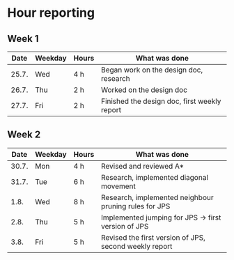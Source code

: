# Hour reporting

## Week 1

| Date   | Weekday | Hours | What was done                                |
| ------ | ------- | ----- | -------------------------------------------- |
| 25.7.  | Wed     | 4 h   | Began work on the design doc, research       |
| 26.7.  | Thu     | 2 h   | Worked on the design doc                     |
| 27.7.  | Fri     | 2 h   | Finished the design doc, first weekly report |

## Week 2

| Date   | Weekday | Hours | What was done                                          |
| ------ | ------- | ----- | ------------------------------------------------------ |
| 30.7.  | Mon     | 4 h   | Revised and reviewed A*                                |
| 31.7.  | Tue     | 6 h   | Research, implemented diagonal movement                |
| 1.8.   | Wed     | 8 h   | Research, implemented neighbour pruning rules for JPS  |
| 2.8.   | Thu     | 5 h   | Implemented jumping for JPS -> first version of JPS    |
| 3.8.   | Fri     | 5 h   | Revised the first version of JPS, second weekly report |
